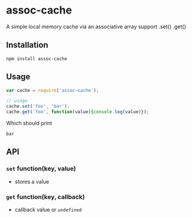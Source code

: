 # assoc-cache
A simple local memory cache via an associative array support .set() .get()

## Installation

```
npm install assoc-cache
```

## Usage

```javascript
var cache = require('assoc-cache');

// usage
cache.set('foo', 'bar');
cache.get('foo', function(value){console.log(value)});

```

Which should print

```
bar
```

## API
### ```set``` function(key, value)
- stores a value

### ```get``` function(key, callback)
- callback value or `undefined`
